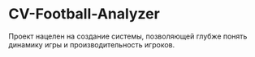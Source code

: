 # CV-Football-Analyzer
Проект нацелен на создание системы, позволяющей глубже понять динамику игры и производительность игроков.
